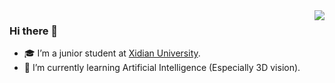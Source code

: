 


<img align="right" src="https://github-readme-stats.vercel.app/api?username=Cominclip&show_icons=true&theme=swift&hide_title=true" />

### Hi there 👋

- 🎓 I’m a junior student at [Xidian University](https://www.xidian.edu.cn/).
- 🌱 I’m currently learning Artificial Intelligence (Especially 3D vision).


<!--
**Cominclip/Cominclip** is a ✨ _special_ ✨ repository because its `README.md` (this file) appears on your GitHub profile.

Here are some ideas to get you started:

- 🔭 I’m currently working on ...
- 🌱 I’m currently learning ...
- 👯 I’m looking to collaborate on ...
- 🤔 I’m looking for help with ...
- 💬 Ask me about ...
- 📫 How to reach me: ...
- 😄 Pronouns: ...
- ⚡ Fun fact: ...
-->
